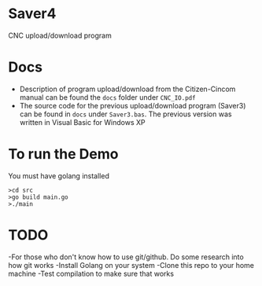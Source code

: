 # Saver4
CNC upload/download program

# Docs
- Description of program upload/download from the Citizen-Cincom manual can be found the `docs` folder under `CNC_IO.pdf`
- The source code for the previous upload/download program (Saver3) can be found in `docs` under `Saver3.bas`. The previous version was written in Visual Basic for Windows XP

# To run the Demo
You must have golang installed
```
>cd src 
>go build main.go
>./main
```


# TODO
-For those who don't know how to use git/github. Do some research into how git works 
-Install Golang on your system
-Clone this repo to your home machine
-Test compilation to make sure that works

